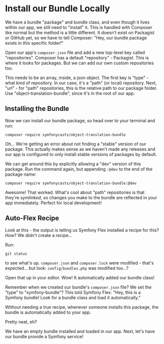 # Install our Bundle Locally

We have a bundle "package" and bundle class, and even though it lives within
our app, we still need to "install" it. This is handled with Composer
like normal but the method is a little different. It doesn't exist on
Packagist or GitHub yet, so we have to tell Composer: "Hey, our bundle package exists
in *this* specific folder!"

Open our app's `composer.json` file and add a new top-level key called
"repositories". Composer has a default "repository" - Packagist. This is
where it looks for packages. But we can add our own custom repositories too.

This needs to be an array, inside, a json object. The first key is "type" - what
kind of repository. In our case, it's a "path" (or local) repository. Next,
"url" - for "path" repositories, this is the relative path to our package
folder. Use "object-translation-bundle", since it's in the root of our app.

## Installing the Bundle

Now we can install our bundle package, so head over to your terminal and run:

```terminal
composer require symfonycasts/object-translation-bundle
```

Oh... We're getting an error about not finding a "stable" version of our package. This
actually makes sense as we haven't made any releases and our app is configured to only install stable
versions of packages by default.

We can get around this by explicitly allowing a "dev" version of this package. Run the command
again, but appending `:@dev` to the end of the package name:

```terminal-silent
composer require symfonycasts/object-translation-bundle:@dev
```

Awesome! That worked. What's cool about "path" repositories is that
they're *symlinked*, so changes you make to the bundle are reflected in your
app immediately. Perfect for local development!

## Auto-Flex Recipe

Look at this - the output is telling us Symfony Flex installed a recipe for
this? How? We didn't create a recipe...

Run:

```terminal
git status
```

to see what's up. `composer.json` and `composer.lock` were modified - that's
expected... but look: `config/bundles.php` was modified too...?

Open that up in your editor. Wow! It automatically added our bundle class!

Remember when we created our bundle's `composer.json` file? We set the "type"
to "symfony-bundle"? This told Symfony Flex: "Hey, this is a Symfony bundle!
Look for a bundle class and load it automatically."

Without needing a *true* recipe, whenever someone installs this package,
the bundle is automatically added to your app.

Pretty neat, eh?

We have an empty bundle installed and loaded in our app. Next, let's have
our bundle provide a Symfony service!
